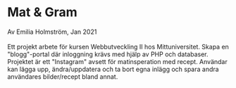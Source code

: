 # Mat & Gram
Av Emilia Holmström, Jan 2021
<br>
<br>
Ett projekt arbete för kursen Webbutveckling II hos Mittuniversitet. Skapa en "blogg"-portal där inloggning krävs med hjälp av
PHP och databaser. Projektet är ett "Instagram" avsett för matinsperation med recept. Användar kan lägga upp, ändra/uppdatera och ta bort egna inlägg och spara andra användares bilder/recept bland annat. 